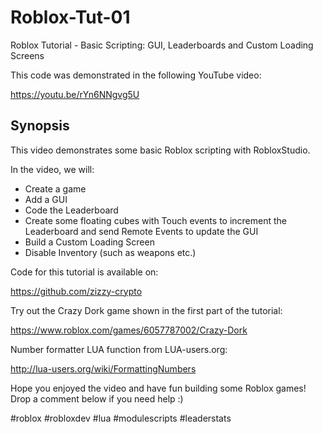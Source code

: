 # Roblox-Tut-01
Roblox Tutorial - Basic Scripting: GUI, Leaderboards and Custom Loading Screens

This code was demonstrated in the following YouTube video:

https://youtu.be/rYn6NNgvg5U


## Synopsis

This video demonstrates some basic Roblox scripting with RobloxStudio.

In the video, we will:

* Create a game
* Add a GUI
* Code the Leaderboard
* Create some floating cubes with Touch events to increment the Leaderboard and send Remote Events to  update the GUI
* Build a Custom Loading Screen
* Disable Inventory (such as weapons etc.)

Code for this tutorial is available on:

https://github.com/zizzy-crypto

Try out the Crazy Dork game shown in the first part of the tutorial:

https://www.roblox.com/games/6057787002/Crazy-Dork

Number formatter LUA function from LUA-users.org:

http://lua-users.org/wiki/FormattingNumbers

Hope you enjoyed the video and have fun building some Roblox games! Drop a comment below if you need help :)

#roblox #robloxdev #lua #modulescripts #leaderstats
